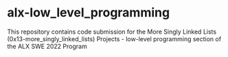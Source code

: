 # alx-low_level_programming
This repository contains code submission for the More Singly Linked Lists (0x13-more_singly_linked_lists) Projects - low-level programming section of the ALX SWE 2022 Program


